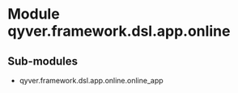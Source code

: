 Module qyver.framework.dsl.app.online
===========================================

Sub-modules
-----------
* qyver.framework.dsl.app.online.online_app
